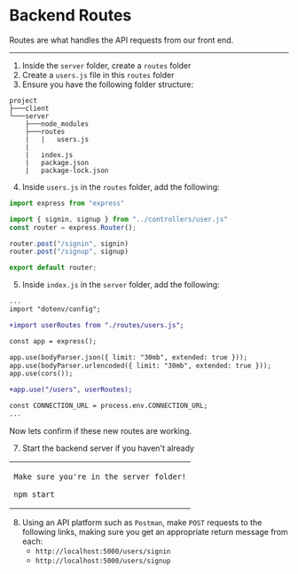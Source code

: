 # Backend Routes

Routes are what handles the API requests from our front end.

---

1. Inside the `server` folder, create a `routes` folder
2. Create a `users.js` file in this `routes` folder
3. Ensure you have the following folder structure:

```
project
├───client
└───server
    ├───node_modules
    ├───routes
    |   |   users.js
    |
    |   index.js
    |   package.json
    |   package-lock.json
```

4. Inside `users.js` in the `routes` folder, add the following:

```js
import express from "express"

import { signin, signup } from "../controllers/user.js"
const router = express.Router();

router.post("/signin", signin)
router.post("/signup", signup)

export default router;
```

5. Inside `index.js` in the `server` folder, add the following:

```diff
...
import "dotenv/config";

+import userRoutes from "./routes/users.js";

const app = express();

app.use(bodyParser.json({ limit: "30mb", extended: true }));
app.use(bodyParser.urlencoded({ limit: "30mb", extended: true }));
app.use(cors());

+app.use("/users", userRoutes);

const CONNECTION_URL = process.env.CONNECTION_URL;
...
```

Now lets confirm if these new routes are working.

7. Start the backend server if you haven't already

<table><td>

`Make sure you're in the server folder!`
```console
npm start
```
</td></table>


8. Using an API platform such as `Postman`, make `POST` requests to the following links, making sure you get an appropriate return message from each:
    * `http://localhost:5000/users/signin`
    * `http://localhost:5000/users/signup`
